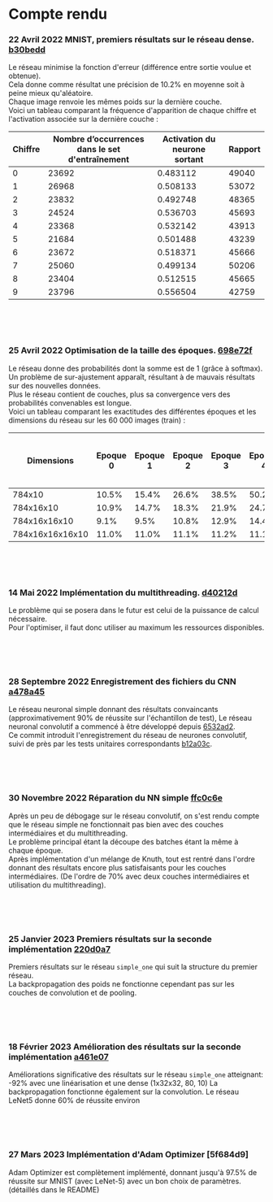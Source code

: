 # Compte rendu

### **22 Avril 2022** MNIST, premiers résultats sur le réseau dense. [b30bedd](https://github.com/julienChemillier/TIPE/commit/b30bedd375e23ec7c2e5b10acf397a10885d8b5e)
Le réseau minimise la fonction d'erreur (différence entre sortie voulue et obtenue).  
Cela donne comme résultat une précision de 10.2% en moyenne soit à peine mieux qu'aléatoire.  
Chaque image renvoie les mêmes poids sur la dernière couche.  
Voici un tableau comparant la fréquence d'apparition de chaque chiffre et l'activation associée sur la dernière couche :

| Chiffre | Nombre d’occurrences dans le set d'entraînement | Activation du neurone sortant | Rapport |
| --- | --- | --- | --- |
| 0 | 23692 | 0.483112 | 49040 |
| 1 | 26968 | 0.508133 | 53072 |
| 2 | 23832 | 0.492748 | 48365 |
| 3 | 24524 | 0.536703 | 45693 |
| 4 | 23368 | 0.532142 | 43913 |
| 5 | 21684 | 0.501488 | 43239 |
| 6 | 23672 | 0.518371 | 45666 |
| 7 | 25060 | 0.499134 | 50206 |
| 8 | 23404 | 0.512515 | 45665 |
| 9 | 23796 | 0.556504 | 42759 |

<br/>
<br/>
<br/>

### **25 Avril 2022** Optimisation de la taille des époques. [698e72f](https://github.com/julienChemillier/TIPE/commit/698e72f56ed93aa6f5d9c81912ee98461f534410)
Le réseau donne des probabilités dont la somme est de 1 (grâce à softmax).  
Un problème de sur-ajustement apparaît, résultant à de mauvais résultats sur des nouvelles données.  
Plus le réseau contient de couches, plus sa convergence vers des probabilités convenables est longue.  
Voici un tableau comparant les exactitudes des différentes époques et les dimensions du réseau sur les 60 000 images (train) :


| Dimensions | Epoque  0  | Epoque  1  | Epoque  2  | Epoque  3  | Epoque  4  | Epoque  5  | Epoque  6  | Epoque  7  | Epoque  8  | Epoque  9  | Epoque  10  | Epoque  11  | Epoque  12  | Epoque  13  | Epoque  14  | Epoque  15  | Epoque  16  | Epoque  17  | Epoque  18  | Epoque  19  | Epoque  20  | Epoque 1 nouveau dataset (t10k) |
| --- | --- | --- | --- | --- | --- | --- | --- | --- | --- | --- | --- | --- | --- | --- | --- | --- | --- | --- | --- | --- | --- | ------ |
| 784x10 | 10.5% |15.4% | 26.6% | 38.5% | 50.2% | 55.3% | 59.8% | 63.0% | 65.9% | 68.1% | 70.0% | 71.5% | 72.9% | 74.0% | 74.9% | 75.8% | 76.6% | 77.3% | 78.0% | 78.5% | 79.0% | 80.0% |
| 784x16x10 | 10.9% | 14.7% | 18.3% | 21.9% | 24.7% | 26.9% | 28.8% | 30.2% | 31.4% | 32.5% | 33.9% | 35.1% | 36.2% | 37.2% | 38.0% | 38.7% | 39.5% | 40.1% | 40.6% | 41.1% | 41.5% | 42.8% |
| 784x16x16x10 | 9.1% | 9.5% | 10.8% | 12.9% | 14.4% | 15.4% | 16.1% | 16.6% | 17.1% | 17.6% | 18.1% | 18.6% | 19.1% | 19.6% | 20.0% | 20.4% | 20.8% | 21.2% | 21.6% | 21.9% | 22.2% | 23.0% |
| 784x16x16x16x10 | 11.0% | 11.0% | 11.1% | 11.2% | 11.1% | 11.2% | 11.2% | 11.2% | 11.3% | 11.6% | 11.8% | 12.3% | 12.9% | 13.5% | 14.0% | 14.5% | 15.0% | 15.3% | 15.6% | 15.9% | 16.1% | 16.1% |

<br/>
<br/>
<br/>

### **14 Mai 2022** Implémentation du multithreading. [d40212d](https://github.com/julienChemillier/TIPE/commit/d40212d313b3e8260cb9f5527f261d5d86ad2d1b)
Le problème qui se posera dans le futur est celui de la puissance de calcul nécessaire.  
Pour l'optimiser, il faut donc utiliser au maximum les ressources disponibles.

<br/>
<br/>
<br/>

### **28 Septembre 2022** Enregistrement des fichiers du CNN [a478a45](https://github.com/julienChemillier/TIPE/commit/a478a454fd1698585b2de83c8abbdca36eb2111b)
Le réseau neuronal simple donnant des résultats convaincants (approximativement 90% de réussite sur l'échantillon de test),
Le réseau neuronal convolutif a commencé à être développé depuis [6532ad2](https://github.com/julienChemillier/TIPE/commit/6532ad2545f8882638209cc6918bf37a9f816840).  
Ce commit introduit l'enregistrement du réseau de neurones convolutif,
suivi de près par les tests unitaires correspondants [b12a03c](https://github.com/julienChemillier/TIPE/commit/b12a03c1baa8e8505066fa07ae2f20882a24854b).

<br/>
<br/>
<br/>

### **30 Novembre 2022** Réparation du NN simple [ffc0c6e](https://github.com/julienChemillier/TIPE/commit/ffc0c6ea9fe30c7e98624ca26867d984ec90c693)
Après un peu de débogage sur le réseau convolutif, on s'est rendu compte que le réseau simple ne fonctionnait pas bien avec des couches intermédiaires et du multithreading.  
Le problème principal étant la découpe des batches étant la même à chaque époque.  
Après implémentation d'un mélange de Knuth, tout est rentré dans l'ordre donnant des résultats encore plus satisfaisants pour les couches intermédiaires. (De l'ordre de 70% avec deux couches intermédiaires et utilisation du multithreading).

<br/>
<br/>
<br/>

### **25 Janvier 2023** Premiers résultats sur la seconde implémentation [220d0a7](https://github.com/julienChemillier/TIPE/commit/220d0a71be2a28f63ba1e1c7804e2e9fd909e12d)
Premiers résultats sur le réseau `simple_one` qui suit la structure du premier réseau.  
La backpropagation des poids ne fonctionne cependant pas sur les couches de convolution et de pooling.

<br/>
<br/>
<br/>

### **18 Février 2023** Amélioration des résultats sur la seconde implémentation [a461e07](https://github.com/julienChemillier/TIPE/commit/a461e0756a6ef1bd1e9fe587f84de7f406f1fd12)
Améliorations significative des résultats sur le réseau `simple_one` atteignant:
-92% avec une linéarisation et une dense (1x32x32, 80, 10)
La backpropagation fonctionne également sur la convolution.
Le réseau LeNet5 donne 60% de réussite environ

<br/>
<br/>
<br/>

### **27 Mars 2023** Implémentation d'Adam Optimizer [5f684d9]
Adam Optimizer est complètement implémenté, donnant jusqu'à 97.5% de réussite sur MNIST (avec LeNet-5) avec un bon choix de paramètres. (détaillés dans le README)